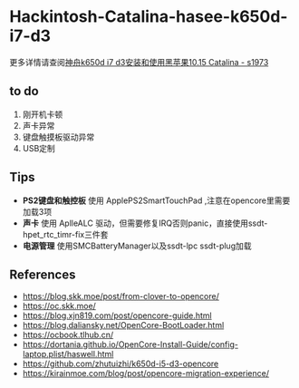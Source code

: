 # Hackintosh-Catalina-hasee-k650d-i7-d3
更多详情请查阅[神舟k650d i7 d3安装和使用黑苹果10.15 Catalina - s1973](https://s1973.top/blog/0015730470006545b49e611cb91470daaacb539b7034eae000)

## to do
1. 刚开机卡顿
2. 声卡异常
3. 键盘触摸板驱动异常
4. USB定制

## Tips
- **PS2键盘和触控板** 使用 ApplePS2SmartTouchPad ,注意在opencore里需要加载3项
- **声卡** 使用 AplleALC 驱动，但需要修复IRQ否则panic，直接使用ssdt-hpet_rtc_timr-fix三件套
- **电源管理** 使用SMCBatteryManager以及ssdt-lpc ssdt-plug加载


## References
- https://blog.skk.moe/post/from-clover-to-opencore/
- https://oc.skk.moe/
- https://blog.xjn819.com/post/opencore-guide.html
- https://blog.daliansky.net/OpenCore-BootLoader.html
- https://ocbook.tlhub.cn/
- https://dortania.github.io/OpenCore-Install-Guide/config-laptop.plist/haswell.html
- https://github.com/zhutuizhi/k650d-i5-d3-opencore
- https://kirainmoe.com/blog/post/opencore-migration-experience/